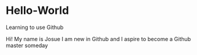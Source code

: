 # Hello-World
Learning to use Github 

Hi! 
My name is Josue I am new in Github and I aspire to become a Github master someday
